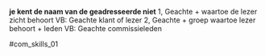 **je kent de naam van de geadresseerde niet**
	1, Geachte + waartoe de lezer zicht behoort
		VB: Geachte klant of lezer
	2, Geachte + groep waartoe lezer behoort + leden
		VB: Geachte commissieleden

#com_skills_01